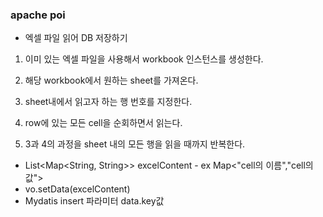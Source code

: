 ### apache poi
* 엑셀 파일 읽어 DB 저장하기
1. 이미 있는 엑셀 파일을 사용해서 workbook 인스턴스를 생성한다.

2. 해당 workbook에서 원하는 sheet를 가져온다.

3. sheet내에서 읽고자 하는 행 번호를 지정한다.

4. row에 있는 모든 cell을 순회하면서 읽는다.

5. 3과 4의 과정을 sheet 내의 모든 행을 읽을 때까지 반복한다.

- List<Map<String, String>> excelContent - ex Map<"cell의 이름","cell의 값">
- vo.setData(excelContent)
- Mydatis insert 파라미터 data.key값
